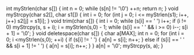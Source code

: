 int myStrlen(char s[])
{
    int n = 0;
    while (s[n] != '\0') ++n;
    return n;
}
void myStrcpy(char s2[], char s1[])
{
    int i = 0;
    for (int j = 0; i <= myStrlen(s1); i++, j++)
        s2[j] = s1[i];
}
void trim(char s[])
{
    int i = 0;
    while (s[i] == ' ')
        i++;
    if (i != 0)
        myStrcpy(s, s + i);
    i = myStrlen(s,0) - 1;
    while (s[i] == ' ' && i >= 0)
        i--;
    s[i + 1] = '\0';
}
void deletespace(char s[])
{
    char a[MAX];
    int n = 0;
    for (int i = 0; i <myStrlen(s,0); ++i)
    {
        if (s[i] != ' ')
        {
            a[n] = s[i];
            n++;
        }
        else if (s[i] == ' ' && s[i + 1] != ' ')
        {
            a[n] = s[i];
            n++;
        }
    }
    a[n] = '\0';
    myStrcpy(s, a);
}
